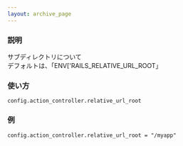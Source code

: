 ```yaml
---
layout: archive_page
---
```

### 説明
サブディレクトリについて  
デフォルトは、「ENV['RAILS_RELATIVE_URL_ROOT」

### 使い方
    config.action_controller.relative_url_root

### 例
    config.action_controller.relative_url_root = "/myapp"